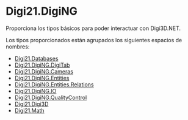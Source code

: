 # Digi21.DigiNG

Proporciona los tipos básicos para poder interactuar con Digi3D.NET.

Los tipos proporcionados están agrupados los siguientes espacios de nombres:

* [Digi21.Databases](digi21.databases.md)
* [Digi21.DigiNG.DigiTab](digi21.diging.digitab/)
* [Digi21.DigiNG.Cameras](digi21.diging.cameras.md)
* [Digi21.DigiNG.Entities](digi21.diging.entities/)
* [Digi21.DigiNG.Entities.Relations](digi21.diging.entities.relations/)
* [Digi21.DigiNG.IO](digi21.diging.io/)
* [Digi21.DigiNG.QualityControl](digi21.diging.qualitycontrol.md)
* [Digi21.Digi3D](digi21.digi3d.md)
* [Digi21.Math](https://github.com/digi21/docs/tree/7fc627c885c16fb88afc7cc05a6df2a2f4a54563/digi3d-net/programacion/.net/referencia/digi21.diging/digi21.math)

